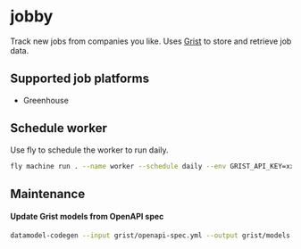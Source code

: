 # jobby

Track new jobs from companies you like. Uses [Grist](https://www.getgrist.com/) to store and retrieve job data.

## Supported job platforms

- Greenhouse

## Schedule worker

Use fly to schedule the worker to run daily.

```bash
fly machine run . --name worker --schedule daily --env GRIST_API_KEY=xxxxx --env GRIST_DOC_ID=xxxxx
```

## Maintenance

#### Update Grist models from OpenAPI spec

```bash
datamodel-codegen --input grist/openapi-spec.yml --output grist/models.py --output-model-type=pydantic_v2.BaseModel --use-annotated
```
